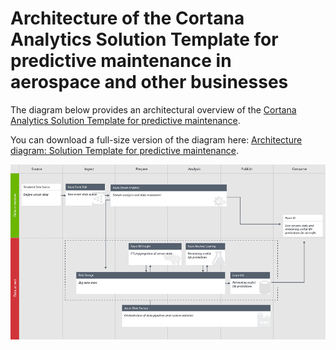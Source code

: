 <properties
	pageTitle="Architecture of the Cortana Analytics Solution Template for predictive maintenance in aerospace and other businesses | Microsoft Azure"
	description="Architecture diagram of the Microsoft Cortana Analytics Solution Template for predictive maintenance in aerospace, utilities, and transportation."
	services="cortana-analytics"
	documentationCenter=""
	authors="garyericson"
	manager="paulettm"
	editor="cgronlun"/>

<tags
	ms.service="cortana-analytics"
	ms.workload="data-services"
	ms.tgt_pltfrm="na"
	ms.devlang="na"
	ms.topic="article"
	ms.date="11/24/2015"
	ms.author="garye" />

# Architecture of the Cortana Analytics Solution Template for predictive maintenance in aerospace and other businesses

The diagram below provides an architectural overview of the [Cortana Analytics Solution Template for predictive maintenance](cortana-analytics-playbook-predictive-maintenance.md).

You can download a full-size version of the diagram here: [Architecture diagram: Solution Template for predictive maintenance](http://download.microsoft.com/download/1/9/B/19B815F0-D1B0-4F67-AED3-A40544225FD1/ca-topologies-maintenance-prediction.png).

![Microsoft Cortana Analytics Solution Template architecture diagram for predictive maintenance][image]

[image]: ./media/cortana-analytics-architecture-predictive-maintenance/ca-topologies-maintenance-prediction.png
